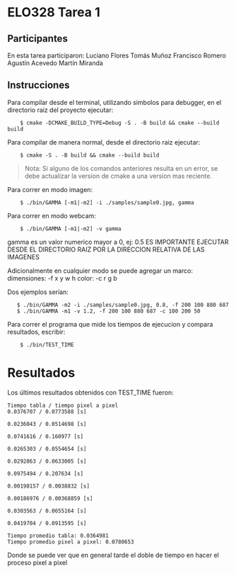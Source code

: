 # ELO328 Tarea 1
## Participantes
En esta tarea participaron: Luciano Flores
                            Tomás Muñoz
                            Francisco Romero
                            Agustín Acevedo
                            Martín Miranda

## Instrucciones

Para compilar desde el terminal, utilizando simbolos para debugger, en el directorio raiz del proyecto
ejecutar:
```
    $ cmake -DCMAKE_BUILD_TYPE=Debug -S . -B build && cmake --build build
```

Para compilar de manera normal, desde el directorio raiz ejecutar:
```
    $ cmake -S . -B build && cmake --build build
```

> Nota: Si alguno de los comandos anteriores resulta en un error, se debe actualizar
> la version de cmake a una version mas reciente.

Para correr en modo imagen:  
```
    $ ./bin/GAMMA [-m1|-m2] -i ./samples/sample0.jpg, gamma
```

Para correr en modo webcam:
```
    $ ./bin/GAMMA [-m1|-m2] -v gamma
```

gamma es un valor numerico mayor a 0, ej: 0.5
ES IMPORTANTE EJECUTAR DESDE EL DIRECTORIO RAIZ POR LA DIRECCION RELATIVA DE LAS IMAGENES

Adicionalmente en cualquier modo se puede agregar un marco:
    dimensiones: -f x y w h 
    color:       -c r g b

Dos ejemplos serían:
```
   $ ./bin/GAMMA -m2 -i ./samples/sample0.jpg, 0.8, -f 200 100 880 687
   $ ./bin/GAMMA -m1 -v 1.2, -f 200 100 880 687 -c 100 200 50
```


Para correr el programa que mide los tiempos de ejecucion y compara resultados, escribir:
```
    $ ./bin/TEST_TIME
```

# Resultados

Los últimos resultados obtenidos con TEST_TIME fueron:

```
Tiempo tabla / tiempo pixel a pixel
0.0376707 / 0.0773588 [s]

0.0236043 / 0.0514698 [s]

0.0741616 / 0.160977 [s]

0.0265303 / 0.0554654 [s]

0.0292863 / 0.0633005 [s]

0.0975494 / 0.207634 [s]

0.00198157 / 0.0038832 [s]

0.00186976 / 0.00368859 [s]

0.0303563 / 0.0655164 [s]

0.0419704 / 0.0913595 [s]

Tiempo promedio tabla: 0.0364981
Tiempo promedio pixel a pixel: 0.0780653
```

Donde se puede ver que en general tarde el doble de tiempo en hacer el proceso pixel a pixel
